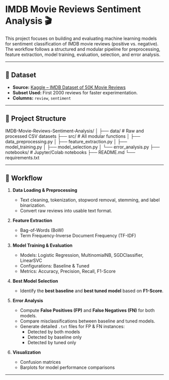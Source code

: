 # IMDB Movie Reviews Sentiment Analysis 🎬

This project focuses on building and evaluating machine learning models for sentiment classification of IMDB movie reviews (positive vs. negative). The workflow follows a structured and modular pipeline for preprocessing, feature extraction, model training, evaluation, selection, and error analysis.

---

## 📂 Dataset

- **Source:** [Kaggle – IMDB Dataset of 50K Movie Reviews](https://www.kaggle.com/datasets/lakshmi25npathi/imdb-dataset-of-50k-movie-reviews)  
- **Subset Used:** First 2000 reviews for faster experimentation.  
- **Columns:** `review`, `sentiment`  

---

## 🧰 Project Structure

IMDB-Movie-Reviews-Sentiment-Analysis/
│
├── data/ # Raw and processed CSV datasets
├── src/ # All modular functions
│ ├── data_preprocessing.py
│ ├── feature_extraction.py
│ ├── model_training.py
│ ├── model_selection.py
│ └── error_analysis.py
├── notebooks/ # Jupyter/Colab notebooks
├── README.md
└── requirements.txt



---

## 🔹 Workflow

1. **Data Loading & Preprocessing**  
   - Text cleaning, tokenization, stopword removal, stemming, and label binarization.  
   - Convert raw reviews into usable text format.

2. **Feature Extraction**  
   - Bag-of-Words (BoW)  
   - Term Frequency-Inverse Document Frequency (TF-IDF)

3. **Model Training & Evaluation**  
   - Models: Logistic Regression, MultinomialNB, SGDClassifier, LinearSVC  
   - Configurations: Baseline & Tuned  
   - Metrics: Accuracy, Precision, Recall, F1-Score  

4. **Best Model Selection**  
   - Identify the **best baseline** and **best tuned model** based on **F1-Score**.

5. **Error Analysis**  
   - Compute **False Positives (FP)** and **False Negatives (FN)** for both models.  
   - Compare misclassifications between baseline and tuned models.  
   - Generate detailed `.txt` files for FP & FN instances:
     - Detected by both models
     - Detected by baseline only
     - Detected by tuned only  

6. **Visualization**  
   - Confusion matrices  
   - Barplots for model performance comparisons  

---


